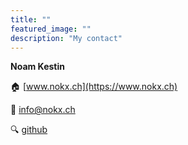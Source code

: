 ```yaml
---
title: ""
featured_image: ""
description: "My contact"
---
```


**Noam Kestin**

:house: [www.nokx.ch](https://www.nokx.ch)

:email: [info@nokx.ch](mailto:info@nokx.ch)

:mag: [github](https://github.com/nokx5)


